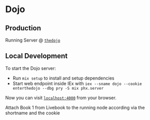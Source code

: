 # Dojo

## Production
Running Server @ [`thedojo`](https://thedojo.fly.dev)

## Local Development
To start the Dojo server:

  * Run `mix setup` to install and setup dependencies
  * Start web endpoint inside IEx with `iex --sname dojo --cookie enterthedojo --dbg pry -S mix phx.server`

Now you can visit [`localhost:4000`](http://localhost:4000) from your browser.


Attach Book 1 from Livebook to the running node according via the shortname and the cookie
